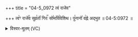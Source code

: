 +++
title = "04-5_0972 त्वं राजेव"

+++
त्व꣡ꣳ राजे꣢꣯व सुव्र꣣तो꣡ गिरः꣢꣯ सो꣣मा꣡वि꣢वेशिथ। पु꣣नानो꣡ व꣢ह्ने अद्भुत ॥ 04-5:0972 ॥

<details><summary>विस्वर-मूलम् (VC)</summary>

त्वꣳ राजेव सुव्रतो गिरः सोमाविवेशिथ । पुनानो वह्ने अद्भुत ॥९७२॥
</details>